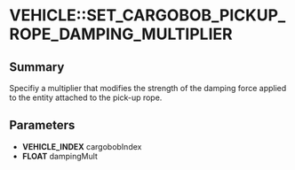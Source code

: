 # VEHICLE::SET_CARGOBOB_PICKUP_ROPE_DAMPING_MULTIPLIER

## Summary
Specifiy a multiplier that modifies the strength of the damping force applied to the entity attached to the pick-up rope.

## Parameters
* **VEHICLE_INDEX** cargobobIndex
* **FLOAT** dampingMult